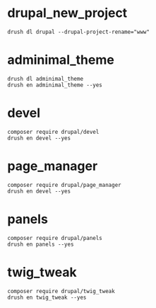 # drupal_new_project

    drush dl drupal --drupal-project-rename="www"

# adminimal_theme
    drush dl adminimal_theme
    drush en adminimal_theme --yes

# devel
    composer require drupal/devel
    drush en devel --yes

# page_manager
    composer require drupal/page_manager
    drush en devel --yes

# panels
    composer require drupal/panels
    drush en panels --yes

# twig_tweak
    composer require drupal/twig_tweak
    drush en twig_tweak --yes
